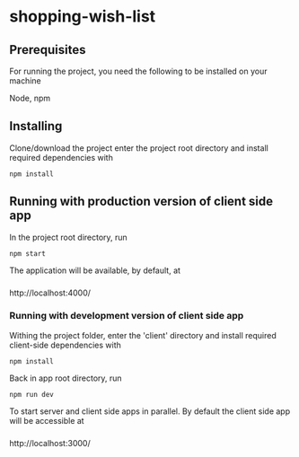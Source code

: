 # shopping-wish-list

## Prerequisites
For running the project, you need the following to be installed on your machine

Node, npm

## Installing
Clone/download the project
enter the project root directory and install required dependencies with
```
npm install
```

## Running with production version of client side app
In the project root directory, run
```
npm start
```
The application will be available, by default, at 
###
http://localhost:4000/

### Running with development version of client side app
Withing the project folder, enter the 'client' directory and install required client-side dependencies with
```
npm install
```
Back in app root directory, run 
```
npm run dev
```
To start server and client side apps in parallel. By default the client side app will be accessible at 
###
http://localhost:3000/